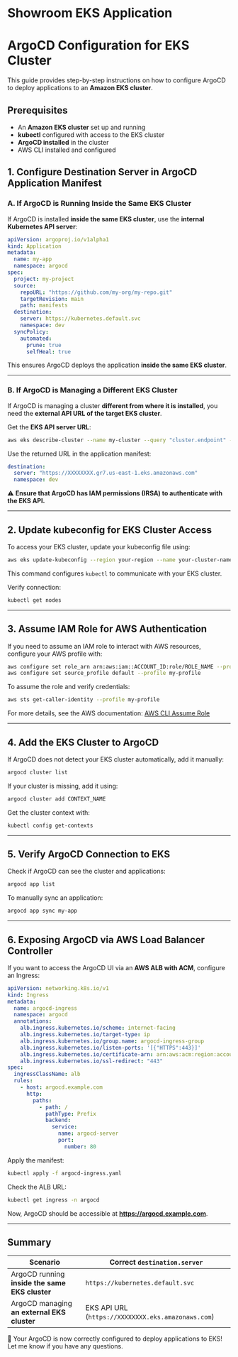 # Showroom EKS Application

# ArgoCD Configuration for EKS Cluster

This guide provides step-by-step instructions on how to configure ArgoCD to deploy applications to an **Amazon EKS cluster**.

## Prerequisites

- An **Amazon EKS cluster** set up and running
- **kubectl** configured with access to the EKS cluster
- **ArgoCD installed** in the cluster
- AWS CLI installed and configured

## 1. Configure Destination Server in ArgoCD Application Manifest

### **A. If ArgoCD is Running Inside the Same EKS Cluster**

If ArgoCD is installed **inside the same EKS cluster**, use the **internal Kubernetes API server**:

```yaml
apiVersion: argoproj.io/v1alpha1
kind: Application
metadata:
  name: my-app
  namespace: argocd
spec:
  project: my-project
  source:
    repoURL: "https://github.com/my-org/my-repo.git"
    targetRevision: main
    path: manifests
  destination:
    server: https://kubernetes.default.svc
    namespace: dev
  syncPolicy:
    automated:
      prune: true
      selfHeal: true
```

This ensures ArgoCD deploys the application **inside the same EKS cluster**.

---

### **B. If ArgoCD is Managing a Different EKS Cluster**

If ArgoCD is managing a cluster **different from where it is installed**, you need the **external API URL of the target EKS cluster**.

Get the **EKS API server URL**:

```sh
aws eks describe-cluster --name my-cluster --query "cluster.endpoint" --output text
```

Use the returned URL in the application manifest:

```yaml
destination:
  server: "https://XXXXXXXX.gr7.us-east-1.eks.amazonaws.com"
  namespace: dev
```

⚠️ **Ensure that ArgoCD has IAM permissions (IRSA) to authenticate with the EKS API.**

---

## 2. Update kubeconfig for EKS Cluster Access

To access your EKS cluster, update your kubeconfig file using:

```sh
aws eks update-kubeconfig --region your-region --name your-cluster-name
```

This command configures `kubectl` to communicate with your EKS cluster.

Verify connection:

```sh
kubectl get nodes
```

---

## 3. Assume IAM Role for AWS Authentication

If you need to assume an IAM role to interact with AWS resources, configure your AWS profile with:

```sh
aws configure set role_arn arn:aws:iam::ACCOUNT_ID:role/ROLE_NAME --profile my-profile
aws configure set source_profile default --profile my-profile
```

To assume the role and verify credentials:

```sh
aws sts get-caller-identity --profile my-profile
```

For more details, see the AWS documentation: [AWS CLI Assume Role](https://docs.aws.amazon.com/cli/v1/userguide/cli-configure-role.html)

---

## 4. Add the EKS Cluster to ArgoCD

If ArgoCD does not detect your EKS cluster automatically, add it manually:

```sh
argocd cluster list
```

If your cluster is missing, add it using:

```sh
argocd cluster add CONTEXT_NAME
```

Get the cluster context with:

```sh
kubectl config get-contexts
```

---

## 5. Verify ArgoCD Connection to EKS

Check if ArgoCD can see the cluster and applications:

```sh
argocd app list
```

To manually sync an application:

```sh
argocd app sync my-app
```

---

## 6. Exposing ArgoCD via AWS Load Balancer Controller

If you want to access the ArgoCD UI via an **AWS ALB with ACM**, configure an Ingress:

```yaml
apiVersion: networking.k8s.io/v1
kind: Ingress
metadata:
  name: argocd-ingress
  namespace: argocd
  annotations:
    alb.ingress.kubernetes.io/scheme: internet-facing
    alb.ingress.kubernetes.io/target-type: ip
    alb.ingress.kubernetes.io/group.name: argocd-ingress-group
    alb.ingress.kubernetes.io/listen-ports: '[{"HTTPS":443}]'
    alb.ingress.kubernetes.io/certificate-arn: arn:aws:acm:region:account-id:certificate/cert-id
    alb.ingress.kubernetes.io/ssl-redirect: "443"
spec:
  ingressClassName: alb
  rules:
    - host: argocd.example.com
      http:
        paths:
          - path: /
            pathType: Prefix
            backend:
              service:
                name: argocd-server
                port:
                  number: 80
```

Apply the manifest:

```sh
kubectl apply -f argocd-ingress.yaml
```

Check the ALB URL:

```sh
kubectl get ingress -n argocd
```

Now, ArgoCD should be accessible at **https://argocd.example.com**.

---

## Summary

| Scenario                                       | Correct `destination.server`                       |
| ---------------------------------------------- | -------------------------------------------------- |
| ArgoCD running **inside the same EKS cluster** | `https://kubernetes.default.svc`                   |
| ArgoCD managing **an external EKS cluster**    | EKS API URL (`https://XXXXXXXX.eks.amazonaws.com`) |

🚀 Your ArgoCD is now correctly configured to deploy applications to EKS! Let me know if you have any questions.
